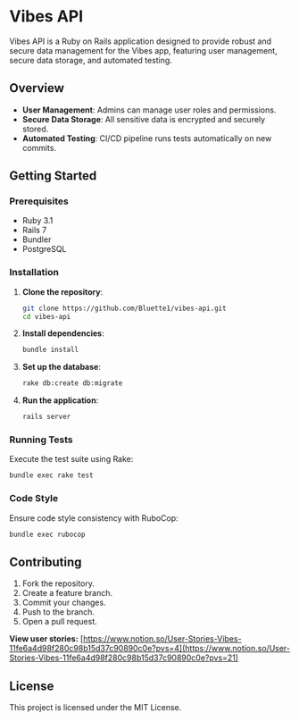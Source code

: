 # Vibes API

Vibes API is a Ruby on Rails application designed to provide robust and secure data management for the Vibes app, featuring user management, secure data storage, and automated testing.

## Overview

- **User Management**: Admins can manage user roles and permissions.
- **Secure Data Storage**: All sensitive data is encrypted and securely stored.
- **Automated Testing**: CI/CD pipeline runs tests automatically on new commits.

## Getting Started

### Prerequisites

- Ruby 3.1 
- Rails 7
- Bundler
- PostgreSQL 
### Installation

1. **Clone the repository**:

   ```bash
   git clone https://github.com/Bluette1/vibes-api.git
   cd vibes-api
   ```

2. **Install dependencies**:

   ```bash
   bundle install
   ```

3. **Set up the database**:

   ```bash
   rake db:create db:migrate
   ```

4. **Run the application**:
   ```bash
   rails server
   ```

### Running Tests

Execute the test suite using Rake:

```bash
bundle exec rake test
```

### Code Style

Ensure code style consistency with RuboCop:

```bash
bundle exec rubocop
```

## Contributing

1. Fork the repository.
2. Create a feature branch.
3. Commit your changes.
4. Push to the branch.
5. Open a pull request.


**View user stories:** [https://www.notion.so/User-Stories-Vibes-11fe6a4d98f280c98b15d37c90890c0e?pvs=4](https://www.notion.so/User-Stories-Vibes-11fe6a4d98f280c98b15d37c90890c0e?pvs=21)

## License

This project is licensed under the MIT License.
